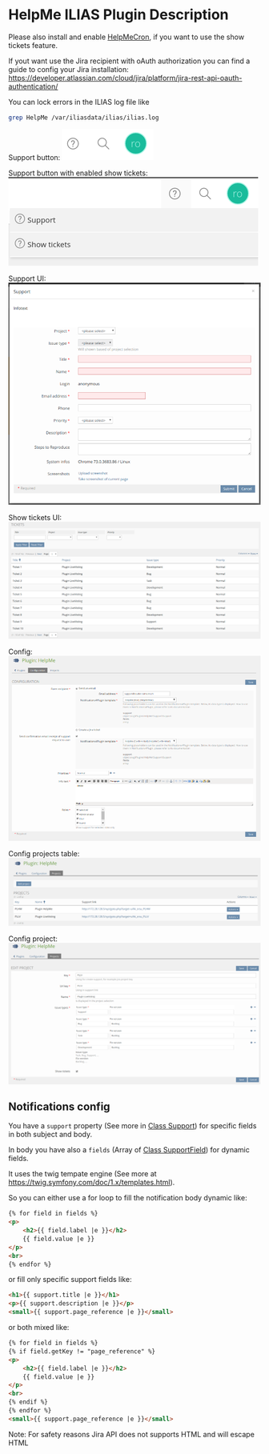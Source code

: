 # HelpMe ILIAS Plugin Description

Please also install and enable [HelpMeCron](https://github.com/studer-raimann/HelpMeCron), if you want to use the show tickets feature.

If yout want use the Jira recipient with oAuth authorization you can find a guide to config your Jira installation: https://developer.atlassian.com/cloud/jira/platform/jira-rest-api-oauth-authentication/

You can lock errors in the ILIAS log file like
```bash
grep HelpMe /var/iliasdata/ilias/ilias.log
```

Support button:
![Support button](./images/support_button.png)

Support button with enabled show tickets:
![Support button with enabled show tickets](./images/support_button_dropdown.png)

Support UI:
![Support UI](./images/support_ui.png)

Show tickets UI:
![Show tickets UI](./images/show_tickets_ui.png)

Config:
![Config](./images/config.png)

Config projects table:
![Config projects table](./images/config_projects_table.png)

Config project:
![Config project](./images/config_project.png)

## Notifications config
You have a `support` property (See more in [Class Support](./src/Support/Support.php)) for specific fields in both subject and body.

In body you have also a `fields` (Array of [Class SupportField](src/Support/SupportField.php)) for dynamic fields.

It uses the twig tempate engine (See more at https://twig.symfony.com/doc/1.x/templates.html).

So you can either use a for loop to fill the notification body dynamic like:
```html
{% for field in fields %}
<p>
	<h2>{{ field.label |e }}</h2>
	{{ field.value |e }}
</p>
<br>
{% endfor %}
```

or fill only specific support fields like:
```html
<h1>{{ support.title |e }}</h1>
<p>{{ support.description |e }}</p>
<small>{{ support.page_reference |e }}</small>
```

or both mixed like:
```html
{% for field in fields %}
{% if field.getKey != "page_reference" %}
<p>
	<h2>{{ field.label |e }}</h2>
	{{ field.value |e }}
</p>
<br>
{% endif %}
{% endfor %}
<small>{{ support.page_reference |e }}</small>
```

Note: For safety reasons Jira API does not supports HTML and will escape HTML
